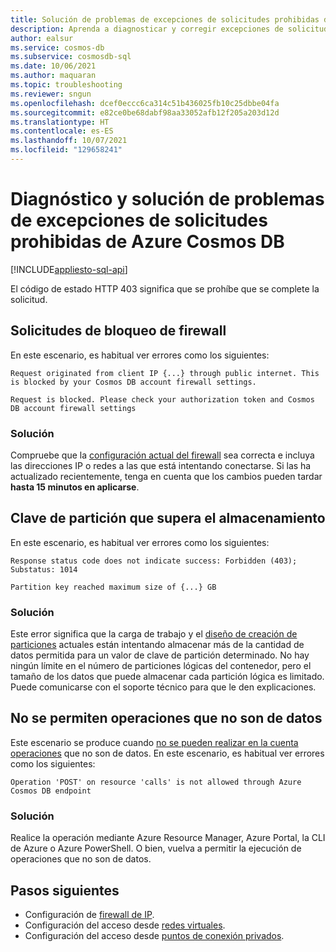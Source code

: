 ```yaml
---
title: Solución de problemas de excepciones de solicitudes prohibidas de Azure Cosmos DB
description: Aprenda a diagnosticar y corregir excepciones de solicitudes prohibidas.
author: ealsur
ms.service: cosmos-db
ms.subservice: cosmosdb-sql
ms.date: 10/06/2021
ms.author: maquaran
ms.topic: troubleshooting
ms.reviewer: sngun
ms.openlocfilehash: dcef0eccc6ca314c51b436025fb10c25dbbe04fa
ms.sourcegitcommit: e82ce0be68dabf98aa33052afb12f205a203d12d
ms.translationtype: HT
ms.contentlocale: es-ES
ms.lasthandoff: 10/07/2021
ms.locfileid: "129658241"
---
```

# <a name="diagnose-and-troubleshoot-azure-cosmos-db-forbidden-exceptions"></a>Diagnóstico y solución de problemas de excepciones de solicitudes prohibidas de Azure Cosmos DB
[!INCLUDE[appliesto-sql-api](../includes/appliesto-sql-api.md)]

El código de estado HTTP 403 significa que se prohíbe que se complete la solicitud.

## <a name="firewall-blocking-requests"></a>Solicitudes de bloqueo de firewall
En este escenario, es habitual ver errores como los siguientes:

```
Request originated from client IP {...} through public internet. This is blocked by your Cosmos DB account firewall settings.
```

```
Request is blocked. Please check your authorization token and Cosmos DB account firewall settings
```

### <a name="solution"></a>Solución
Compruebe que la [configuración actual del firewall](../how-to-configure-firewall.md) sea correcta e incluya las direcciones IP o redes a las que está intentando conectarse.
Si las ha actualizado recientemente, tenga en cuenta que los cambios pueden tardar **hasta 15 minutos en aplicarse**.

## <a name="partition-key-exceeding-storage"></a>Clave de partición que supera el almacenamiento
En este escenario, es habitual ver errores como los siguientes:

```
Response status code does not indicate success: Forbidden (403); Substatus: 1014
```

```
Partition key reached maximum size of {...} GB
```

### <a name="solution"></a>Solución
Este error significa que la carga de trabajo y el [diseño de creación de particiones](../partitioning-overview.md#logical-partitions) actuales están intentando almacenar más de la cantidad de datos permitida para un valor de clave de partición determinado. No hay ningún límite en el número de particiones lógicas del contenedor, pero el tamaño de los datos que puede almacenar cada partición lógica es limitado. Puede comunicarse con el soporte técnico para que le den explicaciones.

## <a name="non-data-operations-are-not-allowed"></a>No se permiten operaciones que no son de datos
Este escenario se produce cuando [no se pueden realizar en la cuenta operaciones](../how-to-restrict-user-data.md#disallow-the-execution-of-non-data-operations) que no son de datos. En este escenario, es habitual ver errores como los siguientes:

```
Operation 'POST' on resource 'calls' is not allowed through Azure Cosmos DB endpoint
```

### <a name="solution"></a>Solución
Realice la operación mediante Azure Resource Manager, Azure Portal, la CLI de Azure o Azure PowerShell. O bien, vuelva a permitir la ejecución de operaciones que no son de datos.

## <a name="next-steps"></a>Pasos siguientes
* Configuración de [firewall de IP](../how-to-configure-firewall.md).
* Configuración del acceso desde [redes virtuales](../how-to-configure-vnet-service-endpoint.md).
* Configuración del acceso desde [puntos de conexión privados](../how-to-configure-private-endpoints.md).
